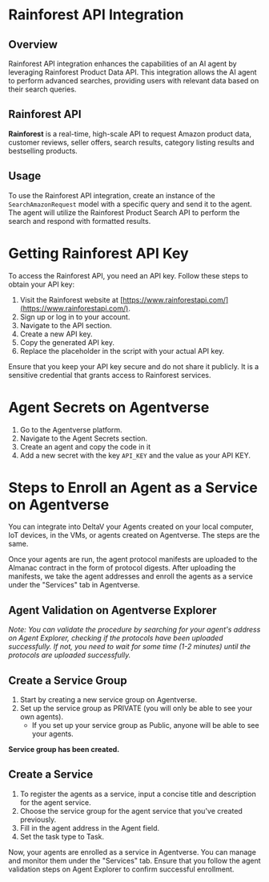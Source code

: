 # Rainforest API Integration

## Overview
Rainforest API integration enhances the capabilities of an AI agent by leveraging Rainforest Product Data API. This integration allows the AI agent to perform advanced searches, providing users with relevant data based on their search queries.  


## Rainforest API
**Rainforest** is a real-time, high-scale API to request Amazon product data, customer reviews, seller offers, search results, category listing results and bestselling products.

## Usage
To use the Rainforest API integration, create an instance of the `SearchAmazonRequest` model with a specific query and send it to the agent. The agent will utilize the Rainforest Product Search API to perform the search and respond with formatted results.

# Getting Rainforest API Key

To access the Rainforest API, you need an API key. Follow these steps to obtain your API key:

1. Visit the Rainforest website at [https://www.rainforestapi.com/](https://www.rainforestapi.com/).
2. Sign up or log in to your account.
3. Navigate to the API section.
4. Create a new API key.
5. Copy the generated API key.
6. Replace the placeholder in the script with your actual API key.

Ensure that you keep your API key secure and do not share it publicly. It is a sensitive credential that grants access to Rainforest services.

# Agent Secrets on Agentverse

1. Go to the Agentverse platform.
2. Navigate to the Agent Secrets section.
3. Create an agent and copy the code in it
4. Add a new secret with the key `API_KEY` and the value as your API KEY.

# Steps to Enroll an Agent as a Service on Agentverse

You can integrate into DeltaV your Agents created on your local computer, IoT devices, in the VMs, or agents created on Agentverse. The steps are the same.

Once your agents are run, the agent protocol manifests are uploaded to the Almanac contract in the form of protocol digests. After uploading the manifests, we take the agent addresses and enroll the agents as a service under the "Services" tab in Agentverse.

## Agent Validation on Agentverse Explorer
*Note: You can validate the procedure by searching for your agent's address on Agent Explorer, checking if the protocols have been uploaded successfully. If not, you need to wait for some time (1-2 minutes) until the protocols are uploaded successfully.*

## Create a Service Group

1. Start by creating a new service group on Agentverse.
2. Set up the service group as PRIVATE (you will only be able to see your own agents).
   - If you set up your service group as Public, anyone will be able to see your agents.

**Service group has been created.**

## Create a Service

1. To register the agents as a service, input a concise title and description for the agent service.
2. Choose the service group for the agent service that you've created previously.
3. Fill in the agent address in the Agent field.
4. Set the task type to Task.

Now, your agents are enrolled as a service in Agentverse. You can manage and monitor them under the "Services" tab. Ensure that you follow the agent validation steps on Agent Explorer to confirm successful enrollment.